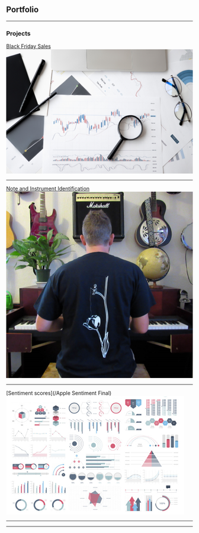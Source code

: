 ## Portfolio

---

### Projects

[Black Friday Sales](/black_friday)
<img src="images/stock-stock-image.jpg?raw=true"/>

---
[Note and Instrument Identification](/music)
<img src="images/ad-square.jpg?raw=true"/>

---
[Sentiment scores](/Apple Sentiment Final)
<img src="images/dummy_thumbnail.jpg?raw=true"/>

---



---
<!-- Remove above link if you don't want to attibute -->
